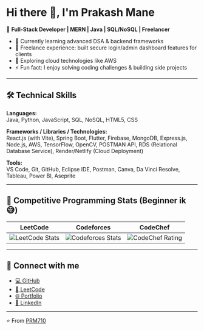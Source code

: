 # Hi there 👋, I'm Prakash Mane  

🚀 **Full-Stack Developer | MERN | Java | SQL/NoSQL | Freelancer**  

- 🌱 Currently learning advanced DSA & backend frameworks  
- 💼 Freelance experience: built secure login/admin dashboard features for clients  
- 🔭 Exploring cloud technologies like AWS  
- ⚡ Fun fact: I enjoy solving coding challenges & building side projects  

---

## 🛠️ Technical Skills  

**Languages:**  
Java, Python, JavaScript, SQL, NoSQL, HTML5, CSS  

**Frameworks / Libraries / Technologies:**  
React.js (with Vite), Spring Boot, Flutter, Firebase, MongoDB, Express.js, Node.js, AWS, TensorFlow, OpenCV, POSTMAN API, RDS (Relational Database Service), Render/Netlify (Cloud Deployment)  

**Tools:**  
VS Code, Git, GitHub, Eclipse IDE, Postman, Canva, Da Vinci Resolve, Tableau, Power BI, Aseprite  

---

## 🧩 Competitive Programming Stats (Beginner ik 😅)

| LeetCode | Codeforces | CodeChef |
|----------|------------|----------|
| ![LeetCode Stats](https://leetcard.jacoblin.cool/PRM710?theme=dark&ext=heatmap) | ![Codeforces Stats](https://codeforces-readme-stats.vercel.app/api/card?username=PRM710) | ![CodeChef Rating](https://cp-logo.vercel.app/codechef/prm412) |

---

## 🔗 Connect with me
- [💻 GitHub](https://github.com/PRM710)  
- [📘 LeetCode](https://leetcode.com/u/PRM710/)  
- [🌐 Portfolio](https://your-portfolio-link.com)  
- [💼 LinkedIn](https://linkedin.com/in/your-link)  

---

⭐️ From [PRM710](https://github.com/PRM710)
